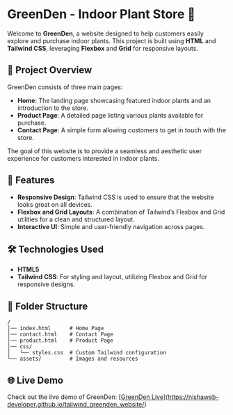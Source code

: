 
# GreenDen - Indoor Plant Store 🌿

Welcome to **GreenDen**, a website designed to help customers easily explore and purchase indoor plants. This project is built using **HTML** and **Tailwind CSS**, leveraging **Flexbox** and **Grid** for responsive layouts. 

## 🌟 Project Overview

GreenDen consists of three main pages:
- **Home**: The landing page showcasing featured indoor plants and an introduction to the store.
- **Product Page**: A detailed page listing various plants available for purchase.
- **Contact Page**: A simple form allowing customers to get in touch with the store.

The goal of this website is to provide a seamless and aesthetic user experience for customers interested in indoor plants.

## 🚀 Features

- **Responsive Design**: Tailwind CSS is used to ensure that the website looks great on all devices.
- **Flexbox and Grid Layouts**: A combination of Tailwind’s Flexbox and Grid utilities for a clean and structured layout.
- **Interactive UI**: Simple and user-friendly navigation across pages.

## 🛠️ Technologies Used

- **HTML5**
- **Tailwind CSS**: For styling and layout, utilizing Flexbox and Grid for responsive designs.

## 📂 Folder Structure

```plaintext
/
│── index.html      # Home Page
│── contact.html    # Contact Page
│── product.html    # Product Page
│── css/
│   └── styles.css  # Custom Tailwind configuration
└── assets/         # Images and resources
```

## 🌐 Live Demo

Check out the live demo of GreenDen: [[GreenDen Live](https://nishaweb-developer.github.io/tailwind_greenden_website/)](https://nishaweb-developer.github.io/tailwind_greenden_website/)

